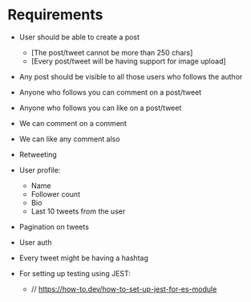 # Requirements
- User should be able to create a post
    - [The post/tweet cannot be more than 250 chars]
    - [Every post/tweet will be having support for image upload]

- Any post should be visible to all those users who follows the author

- Anyone who follows you can comment on a post/tweet

- Anyone who follows you can like on a post/tweet

- We can comment on a comment

- We can like any comment also

- Retweeting

- User profile:
    - Name
    - Follower count
    - Bio
    - Last 10 tweets from the user
    
- Pagination on tweets

- User auth

- Every tweet might be having a hashtag

- For setting up testing using JEST:
    - // https://how-to.dev/how-to-set-up-jest-for-es-module